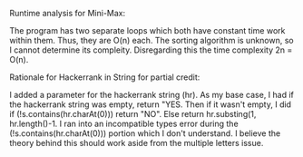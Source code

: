 Runtime analysis for Mini-Max:

The program has two separate loops which both have constant time work within them. Thus, they are O(n) each. The sorting algorithm is unknown, so I cannot determine its compleity. 
Disregarding this the time complexity 2n = O(n).

Rationale for Hackerrank in String for partial credit:

I added a parameter for the hackerrank string (hr). As my base case, I had if the hackerrank string was empty, return "YES. Then if it wasn't empty, I did if (!s.contains(hr.charAt(0))) return "NO". Else return hr.substing(1, hr.length()-1. I ran into an incompatible types error during the (!s.contains(hr.charAt(0))) portion which I don't understand. I believe the theory behind this should work aside from the multiple letters issue.

